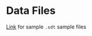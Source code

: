 # Data Files

[Link](https://support.utex.com/webapps/utexsupport.nsf/wPages/MSZI-DHYQUW2924?Open) for sample `.sdt` sample files
